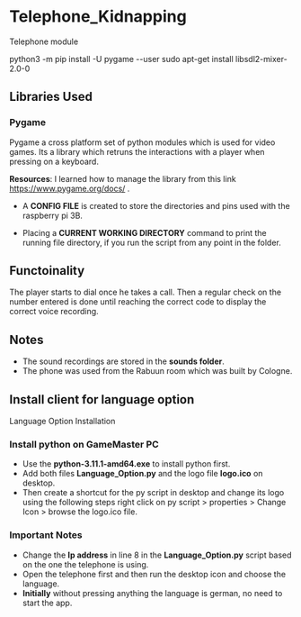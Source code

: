 # Telephone_Kidnapping

Telephone module

python3 -m pip install -U pygame --user
sudo apt-get install libsdl2-mixer-2.0-0 


## **Libraries Used**

### Pygame

Pygame a cross platform set of python modules which is used for video games.
Its a library which retruns the interactions with a player when pressing on a keyboard.

**Resources**: I learned how to manage the library from this link <https://www.pygame.org/docs/> .

- A **CONFIG FILE** is created to store the directories and pins used with the raspberry pi 3B.

- Placing a **CURRENT WORKING DIRECTORY** command to print the running file directory, if you run the script from any point in the folder.

## **Functoinality**

The player starts to dial once he takes a call. Then a regular check on the number
entered is done until reaching the correct code to display the correct voice recording.

## **Notes**

- The sound recordings are stored in the **sounds folder**.
- The phone was used from the Rabuun room which was built by Cologne.

## Install client for language option

Language Option Installation

### **Install python on GameMaster PC**

- Use the **python-3.11.1-amd64.exe** to install python first.
- Add both files **Language_Option.py** and the logo file **logo.ico** on desktop.
- Then create a shortcut for the py script in desktop and change its logo using the following steps right click on py script > properties > Change Icon > browse the logo.ico file.

### **Important Notes**

- Change the **Ip address** in line 8 in the **Language_Option.py** script based on the one the telephone is using.
- Open the telephone first and then run the desktop icon and choose the language.
- **Initially** without pressing anything the language is german, no need to start the app.
